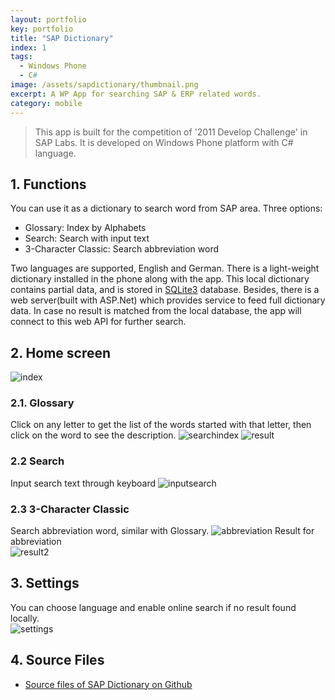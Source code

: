 ```yaml
---
layout: portfolio
key: portfolio
title: "SAP Dictionary"
index: 1
tags:
  - Windows Phone
  - C#
image: /assets/sapdictionary/thumbnail.png
excerpt: A WP App for searching SAP & ERP related words.
category: mobile
---
```


> This app is built for the competition of '2011 Develop Challenge' in SAP Labs. It is developed on Windows Phone platform with C# language.

## 1. Functions
You can use it as a dictionary to search word from SAP area. Three options:  
* Glossary: Index by Alphabets
* Search: Search with input text
* 3-Character Classic: Search abbreviation word

Two languages are supported, English and German. There is a light-weight dictionary installed in the phone along with the app. This local dictionary contains partial data, and is stored in [SQLite3](https://www.sqlite.org/) database. Besides, there is a web server(built with ASP.Net) which provides service to feed full dictionary data. In case no result is matched from the local database, the app will connect to this web API for further search.  

## 2. Home screen  
![index](/assets/sapdictionary/index.png "index")  
### 2.1. Glossary
Click on any letter to get the list of the words started with that letter, then click on the word to see the description.
![searchindex](/assets/sapdictionary/searchindex.png "searchindex")
![result](/assets/sapdictionary/result.png "result")
### 2.2 Search  
Input search text through keyboard
![inputsearch](/assets/sapdictionary/search.png "inputsearch")
### 2.3 3-Character Classic
Search abbreviation word, similar with Glossary.
![abbreviation](/assets/sapdictionary/abbreviation.png "abbreviation")
Result for abbreviation  
![result2](/assets/sapdictionary/result2.png "result2")
## 3. Settings
You can choose language and enable online search if no result found locally.  
![settings](/assets/sapdictionary/settings.png "settings")
## 4. Source Files
* [Source files of SAP Dictionary on Github](https://github.com/jojozhuang/Portfolio/tree/master/SAPDictionary)
